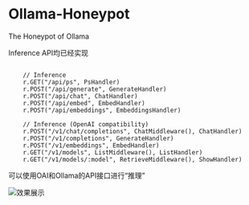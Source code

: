 # Ollama-Honeypot
The Honeypot of Ollama

Inference API均已经实现

```

	// Inference
	r.GET("/api/ps", PsHandler)
	r.POST("/api/generate", GenerateHandler)
	r.POST("/api/chat", ChatHandler)
	r.POST("/api/embed", EmbedHandler)
	r.POST("/api/embeddings", EmbeddingsHandler)

	// Inference (OpenAI compatibility)
	r.POST("/v1/chat/completions", ChatMiddleware(), ChatHandler)
	r.POST("/v1/completions", GenerateHandler)
	r.POST("/v1/embeddings", EmbedHandler)
	r.GET("/v1/models", ListMiddleware(), ListHandler)
	r.GET("/v1/models/:model", RetrieveMiddleware(), ShowHandler)

```


可以使用OAI和Ollama的API接口进行“推理”

![效果展示](893b4ed6c2a11a2fbd5466fae5ee318c.png)